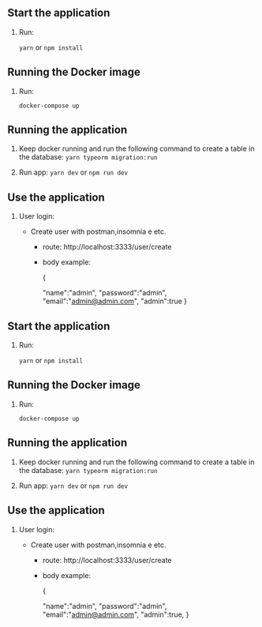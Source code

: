 ## Start the application

1. Run:

   `yarn` or `npm install`

## Running the Docker image

1. Run:

   `docker-compose up`

## Running the application

1. Keep docker running and run the following command to create a table in the database:
   `yarn typeorm migration:run`

2. Run app:
   `yarn dev` or `npm run dev`

## Use the application

1. User login:

   - Create user with postman,insomnia e etc.

     - route: http://localhost:3333/user/create

     - body example:

       {

        "name":"admin",
        "password":"admin",
        "email":"admin@admin.com",
        "admin":true 
        }
## Start the application

1. Run:

   `yarn` or `npm install`

## Running the Docker image

1. Run:

   `docker-compose up`

## Running the application

1. Keep docker running and run the following command to create a table in the database:
   `yarn typeorm migration:run`

2. Run app:
   `yarn dev` or `npm run dev`

## Use the application

1. User login:

   - Create user with postman,insomnia e etc.

     - route: http://localhost:3333/user/create

     - body example:

       {

        "name":"admin",
        "password":"admin",
        "email":"admin@admin.com",
        "admin":true,
        }

